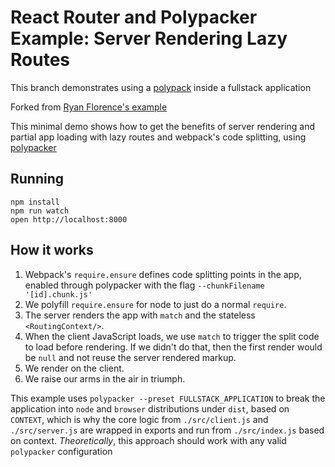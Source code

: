 React Router and Polypacker Example: Server Rendering Lazy Routes
==================================================

This branch demonstrates using a [polypack](https://github.com/polypacker/example-react-router-polypack) inside a fullstack application

Forked from [Ryan Florence's example](https://github.com/ryanflorence/example-react-router-server-rendering-lazy-routes)

This minimal demo shows how to get the benefits of server rendering and
partial app loading with lazy routes and webpack's code splitting, using [polypacker](https://github.com/polypacker/polypacker)

## Running

```
npm install
npm run watch
open http://localhost:8000
```

## How it works

1. Webpack's `require.ensure` defines code splitting points in the app, enabled through polypacker with the flag `--chunkFilename '[id].chunk.js'`
2. We polyfill `require.ensure` for node to just do a normal `require`.
3. The server renders the app with `match` and the stateless `<RoutingContext/>`.
4. When the client JavaScript loads, we use `match` to trigger the split
   code to load before rendering. If we didn't do that, then the first
   render would be `null` and not reuse the server rendered markup.
5. We render on the client.
6. We raise our arms in the air in triumph.
  
This example uses `polypacker --preset FULLSTACK_APPLICATION` to break the application into `node` and `browser` distributions under `dist`, based on `CONTEXT`, which is why the core logic from `./src/client.js` and `./src/server.js` are wrapped in exports and run from `./src/index.js` based on context. _Theoretically_, this approach should work with any valid `polypacker` configuration
